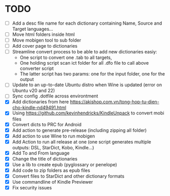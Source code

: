 # TODO
- [ ] Add a desc file name for each dictionary containing Name, Source and Target languages...
- [ ] Move html folders inside html
- [ ] Move mobigen tool to sub folder
- [ ] Add cover page to dictionaries
- [ ] Streamline convert process to be able to add new dictionaries easiy: 
    - One script to convert one .tab to all targets, 
    - One holding script scan ict folder for all .dfo file to call above converter script
    - The latter script has two params: one for the input folder, one for the output
- [ ] Update to an up-to-date Ubuntu distro when Wine is updated (error on Ubuntu v20 and 22)
- [ ] Sync config .dotfile across environtment
- [X] Add dictionaries from here https://akishop.com.vn/tong-hop-tu-dien-cho-kindle-nd49491.html
- [X] Using https://github.com/kevinhendricks/KindleUnpack to convert mobi files
- [x] Convert dicts to PRC for Android
- [x] Add action to generate pre-release (including zipping all folder)
- [X] Add action to use Wine to run mobigen
- [X] Add Action to run all release at one (one script generates multiple outputs: DSL, StarDict, Kobo, Kindle...)
- [X] Add To and From language
- [X] Change the title of dictionaries
- [x] Use a lib to create epub (pyglossary or penelope)
- [x] Add code to zip folders as epub files
- [X] Convert files to StarDict and other dictionary formats
- [X] Use commandline of Kindle Previewer
- [X] Fix security issues
